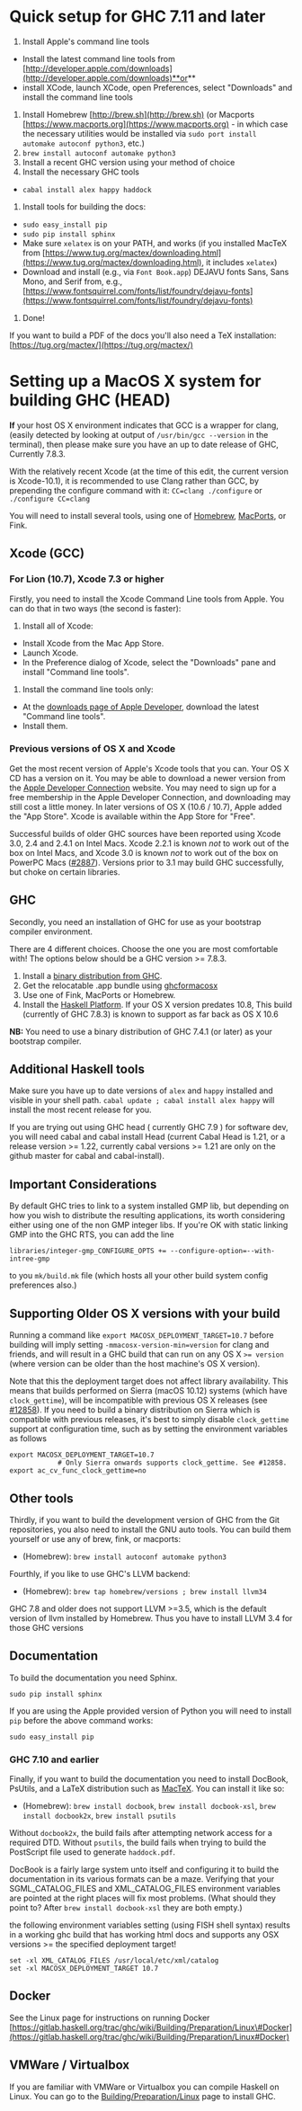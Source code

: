 # Quick setup for GHC 7.11 and later

1. Install Apple's command line tools

  - Install the latest command line tools from [http://developer.apple.com/downloads](http://developer.apple.com/downloads)**or**
  - install XCode, launch XCode, open Preferences, select "Downloads" and install the command line tools
1. Install Homebrew [http://brew.sh](http://brew.sh) (or Macports [https://www.macports.org](https://www.macports.org) - in which case the necessary utilities would be installed via `sudo port install automake autoconf python3`, etc.)
1. `brew install autoconf automake python3`
1. Install a recent GHC version using your method of choice
1. Install the necessary GHC tools

  - `cabal install alex happy haddock`
1.  Install tools for building the docs:

  - `sudo easy_install pip`
  - `sudo pip install sphinx`
  - Make sure `xelatex` is on your PATH, and works (if you installed MacTeX from [https://www.tug.org/mactex/downloading.html](https://www.tug.org/mactex/downloading.html), it includes `xelatex`)
  - Download and install (e.g., via `Font Book.app`) DEJAVU fonts Sans, Sans Mono, and Serif from, e.g., [https://www.fontsquirrel.com/fonts/list/foundry/dejavu-fonts](https://www.fontsquirrel.com/fonts/list/foundry/dejavu-fonts)
1. Done!


If you want to build a PDF of the docs you'll also need a TeX installation: [https://tug.org/mactex/](https://tug.org/mactex/)

# Setting up a MacOS X system for building  GHC (HEAD)

**If** your host OS X environment indicates that GCC is a wrapper for clang, (easily detected by looking at output of `/usr/bin/gcc --version` in the terminal),
then please make sure you have an up to date release of GHC, Currently 7.8.3.


With the relatively recent Xcode (at the time of this edit, the current version is Xcode-10.1), it is recommended to use Clang rather than GCC, by prepending the configure command with it: `CC=clang ./configure` or `./configure CC=clang`


You will need to install several tools, using one of  [Homebrew](http://mxcl.github.com/homebrew/),  [MacPorts](https://www.macports.org/), or Fink.

## Xcode (GCC)

### For Lion (10.7), Xcode 7.3 or higher


Firstly, you need to install the Xcode Command Line tools from Apple. You can do that in two ways (the second is faster):

1. Install all of Xcode:

  - Install Xcode from the Mac App Store.
  - Launch Xcode.
  - In the Preference dialog of Xcode, select the "Downloads" pane and install "Command line tools".
1. Install the command line tools only:

  - At the [downloads page of Apple Developer](http://developer.apple.com/downloads), download the latest "Command line tools".
  - Install them.

### Previous versions of OS X and Xcode


Get the most recent version of Apple's Xcode tools that you can. Your OS X CD has a version on it. You may be able to download a newer version from the [Apple Developer Connection](http://developer.apple.com/tools/xcode) website. You may need to sign up for a free membership in the Apple Developer Connection, and downloading may still cost a little money.  In later versions of OS X (10.6 / 10.7), Apple added the "App Store". Xcode is available within the App Store for "Free".


Successful builds of older GHC sources have been reported using Xcode 3.0, 2.4 and 2.4.1 on Intel Macs. Xcode 2.2.1 is known *not* to work out of the box on Intel Macs, and Xcode 3.0 is known *not* to work out of the box on PowerPC Macs ([\#2887](https://gitlab.haskell.org//ghc/ghc/issues/2887)). Versions prior to 3.1 may build GHC successfully, but choke on certain libraries.

## GHC


Secondly, you need an installation of GHC for use as your bootstrap compiler environment. 


There are 4 different choices. Choose the one you are most comfortable with! The options below should be a GHC version \>= 7.8.3.

1. Install a [binary distribution from GHC](http://www.haskell.org/ghc/download). 
1. Get the relocatable .app bundle using [ghcformacosx](http://github.com/ghcformacosx/ghc-dot-app)
1. Use one of Fink, MacPorts or Homebrew.
1. Install the [Haskell Platform](http://www.haskell.org/platform/).  If your OS X version predates 10.8, This build (currently of GHC 7.8.3) is known to support as far back as OS X 10.6 

**NB:** You need to use a binary distribution of GHC 7.4.1 (or later) as your bootstrap compiler.

## Additional Haskell tools


Make sure you have up to date versions of  `alex` and `happy` installed and visible in your shell path. `cabal update ; cabal install alex happy` will install the most recent release for you.


If you are trying out  using GHC head ( currently GHC 7.9 ) for software dev, you will need cabal and cabal install  Head  (current Cabal Head is 1.21, or a release version \>= 1.22, currently cabal versions \>= 1.21 are only on the github master for cabal and cabal-install).

## Important Considerations


By default GHC tries to link to a system installed GMP lib, but depending on how you wish to distribute the resulting applications,
its worth considering either using one of the non GMP integer libs.
If you're OK with static linking GMP into the GHC RTS,
you can add the line 

`libraries/integer-gmp_CONFIGURE_OPTS += --configure-option=--with-intree-gmp`


to you `mk/build.mk` file  (which hosts all your other build system config preferences also.)

## Supporting Older OS X versions with your build


Running a command like  `export MACOSX_DEPLOYMENT_TARGET=10.7` before building will imply setting `-mmacosx-version-min=version` for clang and friends, and will result in a GHC build that can run on any OS X `>= version` (where version can be older than the host machine's OS X version). 


Note that this the deployment target does not affect library availability. This means that builds performed on Sierra (macOS 10.12) systems (which have `clock_gettime`), will be incompatible with previous OS X releases (see [\#12858](https://gitlab.haskell.org//ghc/ghc/issues/12858)). If you need to build a binary distribution on Sierra which is compatible with previous releases, it's best to simply disable `clock_gettime` support at configuration time, such as by setting the environment variables as follows

```wiki
export MACOSX_DEPLOYMENT_TARGET=10.7
            # Only Sierra onwards supports clock_gettime. See #12858.      
export ac_cv_func_clock_gettime=no
```

## Other tools


Thirdly, if you want to build the development version of GHC from the Git repositories, you also need to install the GNU auto tools. You can build them yourself or use any of brew, fink, or macports:

- (Homebrew): `brew install autoconf automake python3`


Fourthly, if you like to use GHC's LLVM backend:

- (Homebrew): `brew tap homebrew/versions ; brew install llvm34`


GHC 7.8 and older does not support LLVM \>=3.5, which is the default version of llvm installed by Homebrew. Thus you have to install LLVM 3.4 for those GHC versions

## Documentation


To build the documentation you need Sphinx. 

```wiki
sudo pip install sphinx
```


If you are using the Apple provided version of Python you will need to install `pip` before the above command works:

```wiki
sudo easy_install pip
```

### GHC 7.10 and earlier


Finally, if you want to build the documentation you need to install DocBook, PsUtils, and a LaTeX distribution such as [MacTeX](https://tug.org/mactex/mactex-download.html). You can install it like so:

- (Homebrew): `brew install docbook`, `brew install docbook-xsl`, `brew install docbook2x`, `brew install psutils`


Without `docbook2x`, the build fails after attempting network access for a required DTD. Without `psutils`, the build fails when trying to build the PostScript file used to generate `haddock.pdf`.


DocBook is a fairly large system unto itself and configuring it to build the documentation in its various formats can be a maze. Verifying that your SGML_CATALOG_FILES and XML_CATALOG_FILES environment variables are pointed at the right places will fix most problems. (What should they point to? After `brew install docbook-xsl` they are both empty.)


the following environment variables setting (using FISH shell syntax) results in a working ghc build that has working html docs and supports any OSX versions \>= the specified deployment target!

```wiki
set -xl XML_CATALOG_FILES /usr/local/etc/xml/catalog
set -xl MACOSX_DEPLOYMENT_TARGET 10.7
```

## Docker


See the Linux page for instructions on running Docker
[https://gitlab.haskell.org/trac/ghc/wiki/Building/Preparation/Linux\#Docker](https://gitlab.haskell.org/trac/ghc/wiki/Building/Preparation/Linux#Docker)

## VMWare / Virtualbox


If you are familiar with VMWare or Virtualbox you can compile Haskell on Linux. You can go to the [Building/Preparation/Linux](building/preparation/linux) page to install GHC.
